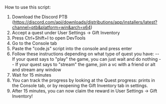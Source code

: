 How to use this script:

1. Download the Discord PTB (https://discord.com/api/downloads/distributions/app/installers/latest?channel=ptb&platform=win&arch=x64)
2. Accept a quest under User Settings -> Gift Inventory
3. Press Ctrl+Shift+I to open DevTools
4. Go to the Console tab
5. Paste the "code.js" script into the console and press enter
6. Follow these instructions depending on what type of quest you have:
-- If your quest says to "play" the game, you can just wait and do nothing
-- If your quest says to "stream" the game, join a vc with a friend or alt and stream any window
7. Wait for 15 minutes
8. You can track the progress by looking at the Quest progress: prints in the Console tab, or by reopening the Gift Inventory tab in settings.
9. After 15 minutes, you can now claim the reward in User Settings -> Gift Inventory!
